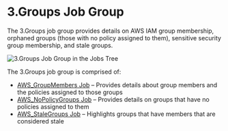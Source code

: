 # 3.Groups Job Group

The 3.Groups job group provides details on AWS IAM group membership, orphaned groups (those with no
policy assigned to them), sensitive security group membership, and stale groups.

![3.Groups Job Group in the Jobs Tree](/img/product_docs/accessanalyzer/12.0/admin/hostmanagement/jobstree.webp)

The 3.Groups job group is comprised of:

- [AWS_GroupMembers Job](/docs/accessanalyzer/12.0/solutions/aws/groups/aws_groupmembers.md) – Provides details about group members and the
  policies assigned to those groups
- [AWS_NoPolicyGroups Job](/docs/accessanalyzer/12.0/solutions/aws/groups/aws_nopolicygroups.md) – Provides details on groups that have no policies
  assigned to them
- [AWS_StaleGroups Job](/docs/accessanalyzer/12.0/solutions/aws/groups/aws_stalegroups.md) – Highlights groups that have members that are
  considered stale
